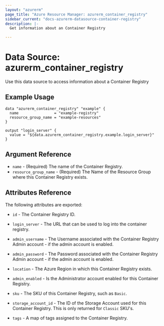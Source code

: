 ```yaml
---
layout: "azurerm"
page_title: "Azure Resource Manager: azurerm_container_registry"
sidebar_current: "docs-azurerm-datasource-container-registry"
description: |-
  Get information about an Container Registry

---
```


# Data Source: azurerm_container_registry

Use this data source to access information about a Container Registry

## Example Usage

```hcl
data "azurerm_container_registry" "example" {
  name                = "example-registry"
  resource_group_name = "example-resources"
}

output "login_server" {
  value = "${data.azurerm_container_registry.example.login_server}"
}
```

## Argument Reference

* `name` - (Required) The name of the Container Registry.
* `resource_group_name` - (Required) The Name of the Resource Group where this Container Registry exists.

## Attributes Reference

The following attributes are exported:

* `id` - The Container Registry ID.

* `login_server` - The URL that can be used to log into the container registry.

* `admin_username` - The Username associated with the Container Registry Admin account - if the admin account is enabled.

* `admin_password` - The Password associated with the Container Registry Admin account - if the admin account is enabled.

* `location` - The Azure Region in which this Container Registry exists.

* `admin_enabled` - Is the Administrator account enabled for this Container Registry.

* `sku` - The SKU of this Container Registry, such as `Basic`.

* `storage_account_id` - The ID of the Storage Account used for this Container Registry. This is only returned for `Classic` SKU's.

* `tags` - A map of tags assigned to the Container Registry.
